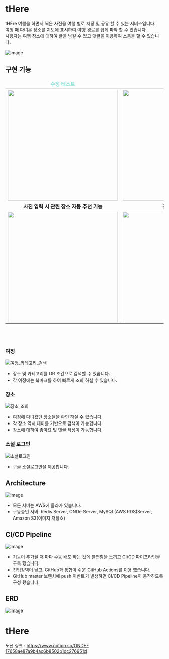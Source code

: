 # tHere

tHEre 여행을 하면서 찍은 사진을 여행 별로 저장 및 공유 할 수 있는 서비스입니다.  
여행 때 다녀온 장소를 지도에 표시하여 여행 경로를 쉽게 파악 할 수 있습니다.  
사용자는 여행 장소에 대하여 글을 남길 수 있고 댓글을 이용하여 소통을 할 수 있습니다.  

![image](https://user-images.githubusercontent.com/68500898/201557974-15cb6357-0011-4c6e-88ec-69c35ff00c70.png)



## 구현 기능

<table align="center">
  <thead>
    <tr margin-bottom=3px>
      <td width="300" align="center">
        <b style="color:#8fe3d9"> 수정 테스트<b>
      </td>
      <td width="300" align="center">
        <b>
          프로필 수정
        </b>
      </td>
    </tr>
  </thead>
  <tbody>
    <tr>
      <td width="300" align="center">
        <img src="https://user-images.githubusercontent.com/49369306/195571145-08304ede-6e58-4e18-8655-a788ef34eb63.gif" width="350">
      </td>
      <td width="300" align="center">
        <img src="https://user-images.githubusercontent.com/49369306/195573656-1e4f25b1-7568-428b-a08e-e761738786ea.gif" width="350">
      </td>
    </tr>
    <tr>
      <td width="300" align="center">
        <b>
          사진 입력 시 관련 장소 자동 추천 기능
        </b>
      </td>
      <td width="300" align="center">
        <b>
          장소 검색 기능
        </b>
      </td>
    </tr>
    <tr>
      <td width="300" align="center">
        <img src="https://user-images.githubusercontent.com/108394338/201647671-2407fb4f-95a1-485e-baad-80ba6074ea6b.gif" width="350"  > 
      </td>
      <td width="300" align="center">
        <img src="https://user-images.githubusercontent.com/108394338/201650886-544ee779-0246-496e-a123-876269a59cbd.gif" width="350" >
      </td>
    </tr>
  </tbody>
</table>


<br><br>

### 여정
![여정_카테고리_검색](https://user-images.githubusercontent.com/68500898/201556167-7d13f5f3-514b-4d74-94bc-900663941397.gif)
- 장소 및 카테고리를 OR 조건으로 검색할 수 있습니다.
- 각 여정에는 북마크를 하여 빠르게 조회 하실 수 있습니다.

### 장소
![장소_조회](https://user-images.githubusercontent.com/68500898/201556298-198a1b09-5710-4346-bad5-24584a11079b.gif)
- 여정에 다녀왔던 장소들을 확인 하실 수 있습니다.
- 각 장소 역시 테마를 기반으로 검색이 가능합니다.
- 장소에 대하여 좋아요 및 댓글 작성이 가능합니다.

### 소셜 로그인
![소셜로그인](https://user-images.githubusercontent.com/68500898/201556356-0eac263b-c161-4aec-9723-cf6eb1117b5d.gif)
- 구글 소셜로그인을 제공합니다.

## Architecture
![image](https://user-images.githubusercontent.com/68500898/201556520-be86f647-5a86-42d2-9994-4cccaa34e1dc.png)
- 모든 서버는 AWS에 올라가 있습니다.
- 구동중인 서버: Redis Server, ONDe Server, MySQL(AWS RDS)Server, Amazon S3(이미지 저장소)

## CI/CD Pipeline
![image](https://user-images.githubusercontent.com/68500898/201556557-b53fa936-8283-4907-b5b3-c6aa3db2563c.png)
- 기능이 추가될 때 마다 수동 배포 하는 것에 불편함을 느끼고 CI/CD 파이프라인을 구축 했습니다.
- 진입장벽이 낮고, GitHub과 통합이 쉬운 GitHub Actions를 이용 했습니다.
- GitHub master 브렌치에 push 이벤트가 발생하면 CI/CD Pipeline이 동작하도록 구성 했습니다.

## ERD
![image](https://user-images.githubusercontent.com/68500898/201557057-874d2c5f-e856-4d66-9562-cab5350ed5b6.png)


# tHere

노션 링크 : https://www.notion.so/ONDE-17658ae87a9b4ac6b8502b1dc276951d
